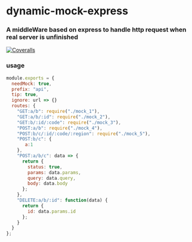 # dynamic-mock-express
### A middleWare based on express to handle http request when real server is unfinished
[![Coveralls](https://img.shields.io/coveralls/xcatliu/pagic.svg)](https://coveralls.io/github/xcatliu/pagic)


### usage

```javascript
module.exports = {
  needMock: true,
  prefix: "api",
  tip: true,
  ignore: url => {}
  routes: {
    "GET:a/b": require("./mock_1"),
    "GET:a/b/:id": require("./mock_2"),
    "GET:b/:id/:code": require("./mock_3"),
    "POST:a/b": require("./mock_4"),
    "POST:b/c/:id/:code/:region": require("./mock_5"),
    "POST:b/c": {
       a:1
    },
    "POST:a/b/c": data => {
      return {
        status: true,
        params: data.params,
        query: data.query,
        body: data.body
      };
    },
    "DELETE:a/b/:id": function(data) {
      return {
        id: data.params.id
      };
    }
  }
};

```
